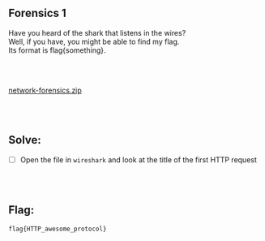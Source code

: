 ## Forensics 1

Have you heard of the shark that listens in the wires? <br>
Well, if you have, you might be able to find my flag. <br>
Its format is flag{something}. 

<br>
<br>

[network-forensics.zip](https://github.com/ChronosPK/Sibiu_Academic_CTF/files/10276991/network-forensics.zip)

<br><br>

## Solve:

- [ ] Open the file in `wireshark` and look at the title of the first HTTP request

<br><br>

## Flag:
`flag{HTTP_awesome_protocol}`
